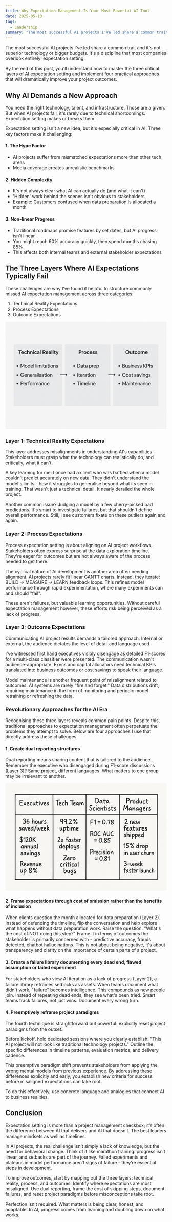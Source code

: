 ```yaml
---
title: Why Expectation Management Is Your Most Powerful AI Tool
date: 2025-05-10
tags:
  - Leadership
summary: "The most successful AI projects I've led share a common trait. It's not superior technology or bigger budgets. It's a discipline that most companies overlook entirely"
---
```


The most successful AI projects I've led share a common trait and it's not superior technology or bigger budgets. It's a discipline that most companies overlook entirely<!-- excerpt -->: expectation setting.

By the end of this post, you'll understand how to master the three critical layers of AI expectation setting and implement four practical approaches that will dramatically improve your project outcomes.

## Why AI Demands a New Approach

You need the right technology, talent, and infrastructure. Those are a given. But when AI projects fail, it's rarely due to technical shortcomings. Expectation setting makes or breaks them. 

Expectation setting isn't a new idea, but it's especially critical in AI. Three key factors make it challenging:

#### 1. The Hype Factor 
- AI projects suffer from mismatched expectations more than other tech areas
- Media coverage creates unrealistic benchmarks

#### 2. Hidden Complexity 
- It's not always clear what AI can actually do (and what it can't)
- 'Hidden' work behind the scenes isn't obvious to stakeholders
- Example: Customers confused when data preparation is allocated a month

#### 3. Non-linear Progress 
- Traditional roadmaps promise features by set dates, but AI progress isn't linear
- You might reach 60% accuracy quickly, then spend months chasing 85%
- This affects both internal teams and external stakeholder expectations

## The Three Layers Where AI Expectations Typically Fail
These challenges are why I've found it helpful to structure commonly missed AI expectation management across three categories:

1. Technical Reality Expectations
2. Process Expectations
3. Outcome Expectations

![Three Layers of AI Expectation Setting](./three-layers.png)

### Layer 1: Technical Reality Expectations
This layer addresses misalignments in understanding AI's capabilities. Stakeholders must grasp what the technology can realistically do, and critically, what it can't.

A key learning for me: I once had a client who was baffled when a model couldn't predict accurately on new data. They didn't understand the model's limits - how it struggles to generalise beyond what its seen in training. That wasn't just a technical detail. It nearly derailed the whole project.

Another common issue? Judging a model by a few cherry-picked bad predictions. It's smart to investigate failures, but that shouldn't define overall performance. Still, I see customers fixate on these outliers again and again.

### Layer 2: Process Expectations
Process expectation setting is about aligning on AI project workflows. Stakeholders often express surprise at the data exploration timeline. They're eager for outcomes but are not always aware of the process needed to get there.

The cyclical nature of AI development is another area often needing alignment. AI projects rarely fit linear GANTT charts. Instead, they iterate: BUILD -> MEASURE -> LEARN feedback loops. This refines model performance through rapid experimentation, where many experiments can and should "fail".

These aren't failures, but valuable learning opportunities. Without careful expectation management however, these efforts risk being perceived as a lack of progress.

### Layer 3: Outcome Expectations
Communicating AI project results demands a tailored approach. Internal or external, the audience dictates the level of detail and language used.

I've witnessed first hand executives visibly disengage as detailed F1-scores for a multi-class classifier were presented. The communication wasn't audience-appropriate. Execs and capital allocators need technical KPIs translated into business outcomes or cost savings to speak their language.

Model maintenance is another frequent point of misalignment related to outcomes. AI systems are rarely "fire and forget." Data distributions drift, requiring maintenance in the form of monitoring and periodic model retraining or refreshing the data.

### Revolutionary Approaches for the AI Era

Recognising these three layers reveals common pain points. Despite this, traditional approaches to expectation management often perpetuate the problems they attempt to solve. Below are four approaches I use that directly address these challenges.

#### 1. Create dual reporting structures

Dual reporting means sharing content that is tailored to the audience. Remember the executive who disengaged during F1-score discussions (Layer 3)? Same project, different languages. What matters to one group may be irrelevant to another.

![Example: Reporting for Different Stakeholders](./reporting-table.png)

#### 2. Frame expectations through cost of omission rather than the benefits of inclusion

When clients question the month allocated for data preparation (Layer 2). Instead of defending the timeline, flip the conversation and help explore what happens without data preparation work. Raise the question: "What's the cost of NOT doing this step?" Frame it in terms of outcomes the stakeholder is primarily concerned with - predictive accuracy, frauds detected, chatbot hallucinations. This is not about being negative, it's about transparency and clarity on the importance of certain parts of a project.

#### 3. Create a failure library documenting every dead end, flawed assumption or failed experiment 

For stakeholders who view AI iteration as a lack of progress (Layer 2), a failure library reframes setbacks as assets. When teams document what didn't work, "failure" becomes intelligence.
This compounds as new people join. Instead of repeating dead ends, they see what's been tried. Smart teams track failures, not just wins. Document every wrong turn.

#### 4. Preemptively reframe project paradigms

The fourth technique is straightforward but powerful: explicitly reset project paradigms from the outset.

Before kickoff, hold dedicated sessions where you clearly establish: "This AI project will not look like traditional technology projects." Outline the specific differences in timeline patterns, evaluation metrics, and delivery cadence.

This preemptive paradigm shift prevents stakeholders from applying the wrong mental models from previous experience. By addressing these differences explicitly and early, you establish new criteria for success before misaligned expectations can take root.

To do this effectively, use concrete language and analogies that connect AI to business realities.

## Conclusion

Expectation setting is more than a project management checkbox; it’s often the difference between AI that delivers and AI that doesn’t. The best leaders manage mindsets as well as timelines.

In AI projects, the real challenge isn’t simply a lack of knowledge, but the need for behavioral change. Think of it like marathon training: progress isn’t linear, and setbacks are part of the journey. Failed experiments and plateaus in model performance aren’t signs of failure - they’re essential steps in development.

To improve outcomes, start by mapping out the three layers: technical reality, process, and outcomes. Identify where expectations are most misaligned. Use dual reporting, frame the cost of skipping steps, document failures, and reset project paradigms before misconceptions take root.

Perfection isn’t required. What matters is being clear, honest, and adaptable. In AI, progress comes from learning and doubling down on what works.